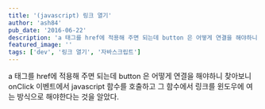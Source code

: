 ```yaml
---
title: '(javascript) 링크 열기'
author: 'ash84'
pub_date: '2016-06-22'
description: 'a 태그를 href에 적용해 주면 되는데 button 은 어떻게 연결을 해야하니 찾아보니 onClick 이벤트에서 javascript 함수를 호출하고 그 함수에서 링크를 윈도우에 여는 방식으로 해야한다는 것을 알았다.'
featured_image: ''
tags: ['dev', '링크 열기', '자바스크립트']
---
```



<span style="font-size: 11pt;">a 태그를 href에 적용해 주면 되는데 button 은 어떻게 연결을 해야하니 찾아보니 onClick 이벤트에서 javascript 함수를 호출하고 그 함수에서 링크를 윈도우에 여는 방식으로 해야한다는 것을 알았다.</span>

<span style="font-size: 11pt;"> </span>

<script src="https://gist.github.com/AhnSeongHyun/6617056.js"></script>  
  
<script src="https://gist.github.com/AhnSeongHyun/6617016.js"></script>



